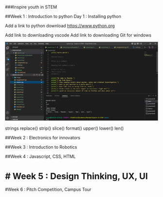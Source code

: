 ###Inspire youth in STEM

##Week 1 : Introduction to python 
Day 1 : Installing python 

Add a link to python download 
https://www.python.org 



Add link to downloading vscode
Add link to downloading Git for windows 

![Lesson 1 ](./images/Lesson1.PNG) 

strings
    replace()
    strip()
    slice()
    format()
    upper()
    lower()
    len()

##Week 2 : Electronics for innovators


##Week 3 : Introduction to Robotics 


##Week 4 : Javascript, CSS, HTML 


# # Week 5 : Design Thinking, UX, UI 


#Week 6 : Pitch Competition, Campus Tour

